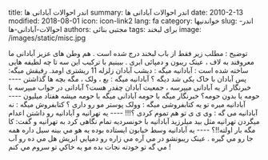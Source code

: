 title: اندر احوالات آبادانی ها
summary: اندر احوالات آبادانی ها
date: 2010-2-13
modified: 2018-08-01
icon:  icon-link2
lang: fa
category: خواندنیها
slug: اندر-احوالات-آبادانی-ها
authors: مجتبی بنائی
tags: برای لبخند
image: /images/static/misc.jpg

توضیح : مطلب زیر فقط از باب لبخند درج شده است .  هم وطن های عزیز آبادانی ما معروفند به لاف ، عینک ریبون و دمپائی ابری . ببینیم با ترکیب این سه تا چه لطیفه هایی ساخته شده است :    آبادانیه   میگه : دیشب آبادان زلزله 11 ریشتری اومد.  رفیقش   میگه: پس آبادان با خاک یکی شد دیگه ؟  آبادانیه   میگه : بع ، ولک ، مگه بچه ها گذاشتن    ----  خبرنگار   از یه آبادانی میپرسه ، جمعیت آبادان چقدر هست؟  آبادانی   در جواب میپرسه با حومه یا بدون حومه؟  خبرنگار   میگه با حومه  آبادانی میگه با حومه میشه هفتاد میلیون    ----  آبادانیه   میره تو یه کتابفروشی میگه : وولک پوستر مو رو داری ؟  کتابفروش   میگه : نه  آبادانیه   می گه : وی ی ی تو هم تموم کردی ؟!!!    ----  یه   تهرانیه و آبادانیه رو داشتن اعدام میگردن تهرانیه مثل بید میلرزید  آبادانیه   با خونسردیه تمام نگاهی کرد به تهرانیه و گفت: کا مگه بار اولته!!؟    ----  يه   آبادانيه وسط خيابون ايستاده بوده يه هو مي بينه سيل داره همه جا رو مي گيره .   عينک ريبونشو در مي آره مي زاره رو دمپايي ابريش هل مي ده رو آب مي گه تو خودته   نجات بده مو يه خاکي تو سروم مي کنم !